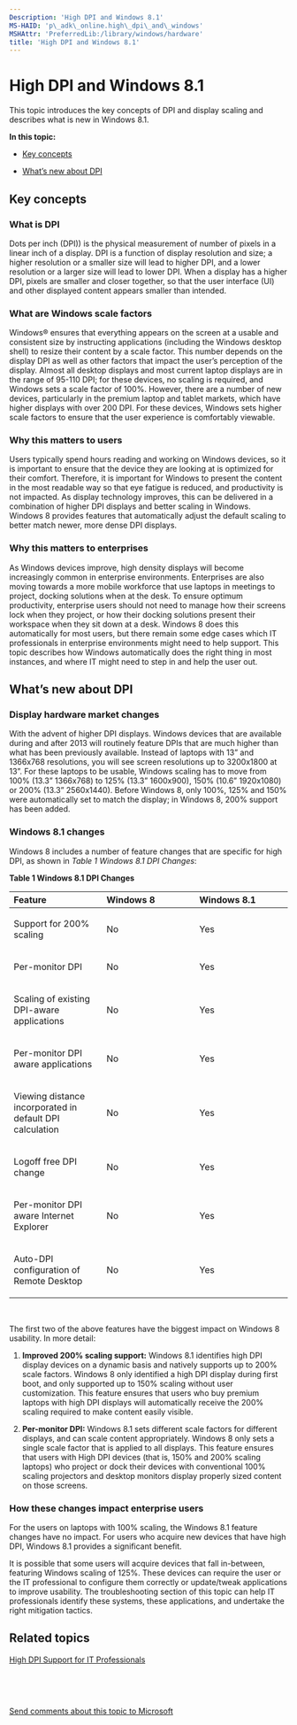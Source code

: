 ```yaml
---
Description: 'High DPI and Windows 8.1'
MS-HAID: 'p\_adk\_online.high\_dpi\_and\_windows'
MSHAttr: 'PreferredLib:/library/windows/hardware'
title: 'High DPI and Windows 8.1'
---
```


# High DPI and Windows 8.1


This topic introduces the key concepts of DPI and display scaling and describes what is new in Windows 8.1.

**In this topic:**

-   [Key concepts](#key)

-   [What’s new about DPI](#newdpi)

## <span id="key"></span><span id="KEY"></span>Key concepts


### <span id="What_is_DPI"></span><span id="what_is_dpi"></span><span id="WHAT_IS_DPI"></span>What is DPI

Dots per inch (DPI)) is the physical measurement of number of pixels in a linear inch of a display. DPI is a function of display resolution and size; a higher resolution or a smaller size will lead to higher DPI, and a lower resolution or a larger size will lead to lower DPI. When a display has a higher DPI, pixels are smaller and closer together, so that the user interface (UI) and other displayed content appears smaller than intended.

### <span id="scale"></span><span id="SCALE"></span>What are Windows scale factors

Windows® ensures that everything appears on the screen at a usable and consistent size by instructing applications (including the Windows desktop shell) to resize their content by a scale factor. This number depends on the display DPI as well as other factors that impact the user’s perception of the display. Almost all desktop displays and most current laptop displays are in the range of 95-110 DPI; for these devices, no scaling is required, and Windows sets a scale factor of 100%. However, there are a number of new devices, particularly in the premium laptop and tablet markets, which have higher displays with over 200 DPI. For these devices, Windows sets higher scale factors to ensure that the user experience is comfortably viewable.

### <span id="users"></span><span id="USERS"></span>Why this matters to users

Users typically spend hours reading and working on Windows devices, so it is important to ensure that the device they are looking at is optimized for their comfort. Therefore, it is important for Windows to present the content in the most readable way so that eye fatigue is reduced, and productivity is not impacted. As display technology improves, this can be delivered in a combination of higher DPI displays and better scaling in Windows. Windows 8 provides features that automatically adjust the default scaling to better match newer, more dense DPI displays.

### <span id="enterprises"></span><span id="ENTERPRISES"></span>Why this matters to enterprises

As Windows devices improve, high density displays will become increasingly common in enterprise environments. Enterprises are also moving towards a more mobile workforce that use laptops in meetings to project, docking solutions when at the desk. To ensure optimum productivity, enterprise users should not need to manage how their screens lock when they project, or how their docking solutions present their workspace when they sit down at a desk. Windows 8 does this automatically for most users, but there remain some edge cases which IT professionals in enterprise environments might need to help support. This topic describes how Windows automatically does the right thing in most instances, and where IT might need to step in and help the user out.

## <span id="newdpi"></span><span id="NEWDPI"></span>What’s new about DPI


### <span id="Display_hardware_market_changes"></span><span id="display_hardware_market_changes"></span><span id="DISPLAY_HARDWARE_MARKET_CHANGES"></span>Display hardware market changes

With the advent of higher DPI displays. Windows devices that are available during and after 2013 will routinely feature DPIs that are much higher than what has been previously available. Instead of laptops with 13” and 1366x768 resolutions, you will see screen resolutions up to 3200x1800 at 13”. For these laptops to be usable, Windows scaling has to move from 100% (13.3” 1366x768) to 125% (13.3” 1600x900), 150% (10.6” 1920x1080) or 200% (13.3” 2560x1440). Before Windows 8, only 100%, 125% and 150% were automatically set to match the display; in Windows 8, 200% support has been added.

### <span id="Windows_8.1_changes"></span><span id="windows_8.1_changes"></span><span id="WINDOWS_8.1_CHANGES"></span>Windows 8.1 changes

Windows 8 includes a number of feature changes that are specific for high DPI, as shown in *Table 1 Windows 8.1 DPI Changes*:

**Table 1 Windows 8.1 DPI Changes**

<table>
<colgroup>
<col width="33%" />
<col width="33%" />
<col width="33%" />
</colgroup>
<thead>
<tr class="header">
<th align="left">Feature</th>
<th align="left">Windows 8</th>
<th align="left">Windows 8.1</th>
</tr>
</thead>
<tbody>
<tr class="odd">
<td align="left"><p>Support for 200% scaling</p></td>
<td align="left"><p>No</p></td>
<td align="left"><p>Yes</p></td>
</tr>
<tr class="even">
<td align="left"><p>Per-monitor DPI</p></td>
<td align="left"><p>No</p></td>
<td align="left"><p>Yes</p></td>
</tr>
<tr class="odd">
<td align="left"><p>Scaling of existing DPI-aware applications</p></td>
<td align="left"><p>No</p></td>
<td align="left"><p>Yes</p></td>
</tr>
<tr class="even">
<td align="left"><p>Per-monitor DPI aware applications</p></td>
<td align="left"><p>No</p></td>
<td align="left"><p>Yes</p></td>
</tr>
<tr class="odd">
<td align="left"><p>Viewing distance incorporated in default DPI calculation</p></td>
<td align="left"><p>No</p></td>
<td align="left"><p>Yes</p></td>
</tr>
<tr class="even">
<td align="left"><p>Logoff free DPI change</p></td>
<td align="left"><p>No</p></td>
<td align="left"><p>Yes</p></td>
</tr>
<tr class="odd">
<td align="left"><p>Per-monitor DPI aware Internet Explorer</p></td>
<td align="left"><p>No</p></td>
<td align="left"><p>Yes</p></td>
</tr>
<tr class="even">
<td align="left"><p>Auto-DPI configuration of Remote Desktop</p></td>
<td align="left"><p>No</p></td>
<td align="left"><p>Yes</p></td>
</tr>
</tbody>
</table>

 

The first two of the above features have the biggest impact on Windows 8 usability. In more detail:

1.  **Improved 200% scaling support:** Windows 8.1 identifies high DPI display devices on a dynamic basis and natively supports up to 200% scale factors. Windows 8 only identified a high DPI display during first boot, and only supported up to 150% scaling without user customization. This feature ensures that users who buy premium laptops with high DPI displays will automatically receive the 200% scaling required to make content easily visible.

2.  **Per-monitor DPI:** Windows 8.1 sets different scale factors for different displays, and can scale content appropriately. Windows 8 only sets a single scale factor that is applied to all displays. This feature ensures that users with High DPI devices (that is, 150% and 200% scaling laptops) who project or dock their devices with conventional 100% scaling projectors and desktop monitors display properly sized content on those screens.

### <span id="How_these_changes_impact_enterprise_users"></span><span id="how_these_changes_impact_enterprise_users"></span><span id="HOW_THESE_CHANGES_IMPACT_ENTERPRISE_USERS"></span>How these changes impact enterprise users

For the users on laptops with 100% scaling, the Windows 8.1 feature changes have no impact. For users who acquire new devices that have high DPI, Windows 8.1 provides a significant benefit.

It is possible that some users will acquire devices that fall in-between, featuring Windows scaling of 125%. These devices can require the user or the IT professional to configure them correctly or update/tweak applications to improve usability. The troubleshooting section of this topic can help IT professionals identify these systems, these applications, and undertake the right mitigation tactics.

## <span id="related_topics"></span>Related topics


[High DPI Support for IT Professionals](high-dpi-support-for-it-professionals.md)

 

 

[Send comments about this topic to Microsoft](mailto:wsddocfb@microsoft.com?subject=Documentation%20feedback%20%5Bp_adk_online\p_adk_online%5D:%20High%20DPI%20and%20Windows%208.1%20%20RELEASE:%20%284/11/2016%29&body=%0A%0APRIVACY%20STATEMENT%0A%0AWe%20use%20your%20feedback%20to%20improve%20the%20documentation.%20We%20don't%20use%20your%20email%20address%20for%20any%20other%20purpose,%20and%20we'll%20remove%20your%20email%20address%20from%20our%20system%20after%20the%20issue%20that%20you're%20reporting%20is%20fixed.%20While%20we're%20working%20to%20fix%20this%20issue,%20we%20might%20send%20you%20an%20email%20message%20to%20ask%20for%20more%20info.%20Later,%20we%20might%20also%20send%20you%20an%20email%20message%20to%20let%20you%20know%20that%20we've%20addressed%20your%20feedback.%0A%0AFor%20more%20info%20about%20Microsoft's%20privacy%20policy,%20see%20http://privacy.microsoft.com/default.aspx. "Send comments about this topic to Microsoft")




